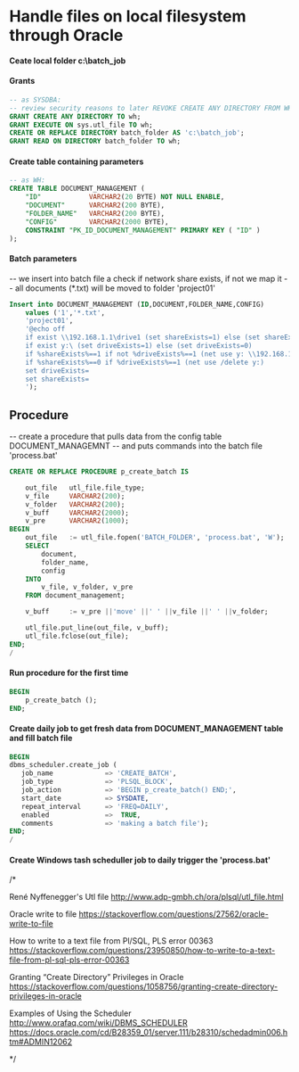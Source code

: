 # Handle files on local filesystem through Oracle

#### Ceate local folder c:\batch_job



#### Grants 
```sql
-- as SYSDBA: 
-- review security reasons to later REVOKE CREATE ANY DIRECTORY FROM WH;
GRANT CREATE ANY DIRECTORY TO wh;
GRANT EXECUTE ON sys.utl_file TO wh;
CREATE OR REPLACE DIRECTORY batch_folder AS 'c:\batch_job';
GRANT READ ON DIRECTORY batch_folder TO wh;
```
#### Create table containing parameters 
```sql
-- as WH:
CREATE TABLE DOCUMENT_MANAGEMENT (
    "ID"            VARCHAR2(20 BYTE) NOT NULL ENABLE,
    "DOCUMENT"      VARCHAR2(200 BYTE),
    "FOLDER_NAME"   VARCHAR2(200 BYTE),
    "CONFIG"        VARCHAR2(2000 BYTE),
    CONSTRAINT "PK_ID_DOCUMENT_MANAGEMENT" PRIMARY KEY ( "ID" )        
);
```
#### Batch parameters
-- we insert into batch file a check if network share exists, if not we map it
-- all documents (*.txt) will be moved to folder 'project01'

```sql
Insert into DOCUMENT_MANAGEMENT (ID,DOCUMENT,FOLDER_NAME,CONFIG) 
    values ('1','*.txt',
    'project01',
    '@echo off
    if exist \\192.168.1.1\drive1 (set shareExists=1) else (set shareExists=0)
    if exist y:\ (set driveExists=1) else (set driveExists=0)
    if %shareExists%==1 if not %driveExists%==1 (net use y: \\192.168.1.1\drive1)
    if %shareExists%==0 if %driveExists%==1 (net use /delete y:)
    set driveExists=
    set shareExists=
    ');
```

## Procedure 

-- create a procedure that pulls data from the config table DOCUMENT_MANAGEMNT 
-- and puts commands into the batch file 'process.bat'


```sql
CREATE OR REPLACE PROCEDURE p_create_batch IS

    out_file   utl_file.file_type;
    v_file     VARCHAR2(200);
    v_folder   VARCHAR2(200);
    v_buff     VARCHAR2(2000);
    v_pre      VARCHAR2(1000);
BEGIN
    out_file   := utl_file.fopen('BATCH_FOLDER', 'process.bat', 'W');
    SELECT
        document,
        folder_name,
        config
    INTO
        v_file, v_folder, v_pre
    FROM document_management;

    v_buff     := v_pre ||'move' ||' ' ||v_file ||' ' ||v_folder;

    utl_file.put_line(out_file, v_buff);
    utl_file.fclose(out_file);
END;
/
```


#### Run procedure for the first time 
```sql
BEGIN
    p_create_batch ();
END;
```

#### Create daily job to get fresh data from DOCUMENT_MANAGEMENT table and fill batch file 
```sql
BEGIN
dbms_scheduler.create_job (
   job_name             => 'CREATE_BATCH',
   job_type             => 'PLSQL_BLOCK',
   job_action           => 'BEGIN p_create_batch() END;',
   start_date           => SYSDATE,
   repeat_interval      => 'FREQ=DAILY', 
   enabled              =>  TRUE,
   comments             => 'making a batch file');
END;
/
```

#### Create Windows tash scheduller job to daily trigger the 'process.bat'




/*
	
René Nyffenegger's Utl file
http://www.adp-gmbh.ch/ora/plsql/utl_file.html

Oracle write to file
https://stackoverflow.com/questions/27562/oracle-write-to-file

How to write to a text file from Pl/SQL, PLS error 00363
https://stackoverflow.com/questions/23950850/how-to-write-to-a-text-file-from-pl-sql-pls-error-00363

Granting “Create Directory” Privileges in Oracle
https://stackoverflow.com/questions/1058756/granting-create-directory-privileges-in-oracle

Examples of Using the Scheduler
http://www.orafaq.com/wiki/DBMS_SCHEDULER
https://docs.oracle.com/cd/B28359_01/server.111/b28310/schedadmin006.htm#ADMIN12062

*/